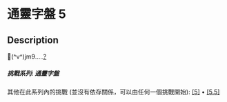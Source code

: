 通靈字盤 5
===

## Description

🫵(^v^)jm9.....[?]({ATTACHMENT_LINK})

##### 挑戰系列: 通靈字盤

其他在此系列內的挑戰 (並沒有依存關係，可以由任何一個挑戰開始): [[5]](/challenges/737170479) • [[5.5]](/challenges/377742175)
